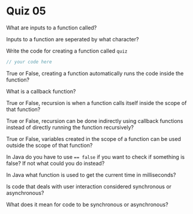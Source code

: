 # Quiz 05

What are inputs to a function called?

Inputs to a function are seperated by what character?

Write the code for creating a function called `quiz`

```java
// your code here
```

True or False, creating a function automatically runs the code inside the function?

What is a callback function?

True or False, recursion is when a function calls itself inside the scope of that function?

True or False, recursion can be done indirectly using callback functions instead of directly running the function recursively?

True or False, variables created in the scope of a function can be used outside the scope of that function?

In Java do you have to use `== false` if you want to check if something is false? If not what could you do instead?

In Java what function is used to get the current time in milliseconds?

Is code that deals with user interaction considered synchronous or asynchronous?

What does it mean for code to be synchronous or asynchronous?
